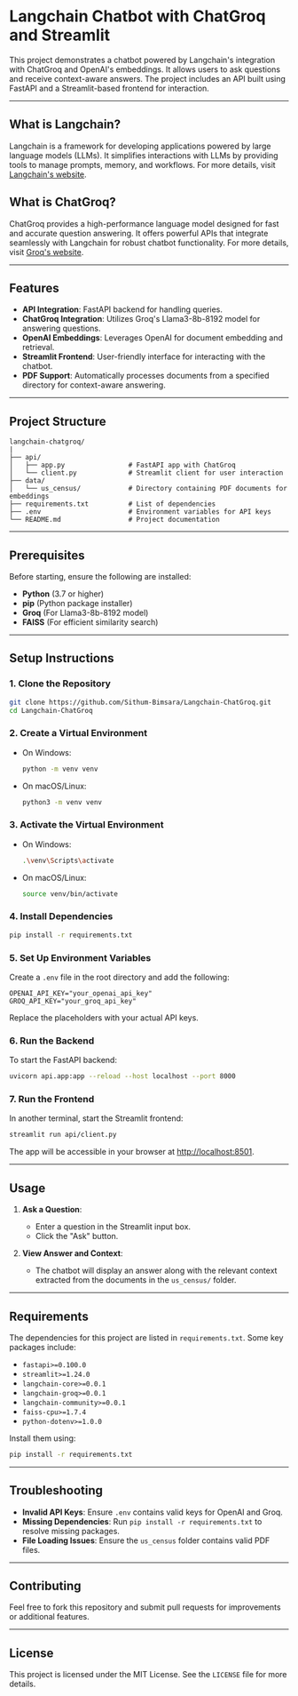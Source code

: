# Langchain Chatbot with ChatGroq and Streamlit

This project demonstrates a chatbot powered by Langchain's integration with ChatGroq and OpenAI's embeddings. It allows users to ask questions and receive context-aware answers. The project includes an API built using FastAPI and a Streamlit-based frontend for interaction.

---

## What is Langchain?
Langchain is a framework for developing applications powered by large language models (LLMs). It simplifies interactions with LLMs by providing tools to manage prompts, memory, and workflows. For more details, visit [Langchain's website](https://www.langchain.com).

## What is ChatGroq?
ChatGroq provides a high-performance language model designed for fast and accurate question answering. It offers powerful APIs that integrate seamlessly with Langchain for robust chatbot functionality. For more details, visit [Groq's website](https://www.groq.com).

---

## Features
- **API Integration**: FastAPI backend for handling queries.
- **ChatGroq Integration**: Utilizes Groq's Llama3-8b-8192 model for answering questions.
- **OpenAI Embeddings**: Leverages OpenAI for document embedding and retrieval.
- **Streamlit Frontend**: User-friendly interface for interacting with the chatbot.
- **PDF Support**: Automatically processes documents from a specified directory for context-aware answering.

---

## Project Structure
```
langchain-chatgroq/
|
├── api/
│   ├── app.py                # FastAPI app with ChatGroq
│   └── client.py             # Streamlit client for user interaction
├── data/
│   └── us_census/            # Directory containing PDF documents for embeddings
├── requirements.txt          # List of dependencies
├── .env                      # Environment variables for API keys
└── README.md                 # Project documentation
```

---

## Prerequisites
Before starting, ensure the following are installed:

- **Python** (3.7 or higher)
- **pip** (Python package installer)
- **Groq** (For Llama3-8b-8192 model)
- **FAISS** (For efficient similarity search)

---

## Setup Instructions

### 1. Clone the Repository
```bash
git clone https://github.com/Sithum-Bimsara/Langchain-ChatGroq.git
cd Langchain-ChatGroq
```

### 2. Create a Virtual Environment
- On Windows:
  ```bash
  python -m venv venv
  ```
- On macOS/Linux:
  ```bash
  python3 -m venv venv
  ```

### 3. Activate the Virtual Environment
- On Windows:
  ```bash
  .\venv\Scripts\activate
  ```
- On macOS/Linux:
  ```bash
  source venv/bin/activate
  ```

### 4. Install Dependencies
```bash
pip install -r requirements.txt
```

### 5. Set Up Environment Variables
Create a `.env` file in the root directory and add the following:
```
OPENAI_API_KEY="your_openai_api_key"
GROQ_API_KEY="your_groq_api_key"
```
Replace the placeholders with your actual API keys.

### 6. Run the Backend
To start the FastAPI backend:
```bash
uvicorn api.app:app --reload --host localhost --port 8000
```

### 7. Run the Frontend
In another terminal, start the Streamlit frontend:
```bash
streamlit run api/client.py
```
The app will be accessible in your browser at [http://localhost:8501](http://localhost:8501).

---

## Usage
1. **Ask a Question**:
   - Enter a question in the Streamlit input box.
   - Click the "Ask" button.

2. **View Answer and Context**:
   - The chatbot will display an answer along with the relevant context extracted from the documents in the `us_census/` folder.

---

## Requirements
The dependencies for this project are listed in `requirements.txt`. Some key packages include:

- `fastapi>=0.100.0`
- `streamlit>=1.24.0`
- `langchain-core>=0.0.1`
- `langchain-groq>=0.0.1`
- `langchain-community>=0.0.1`
- `faiss-cpu>=1.7.4`
- `python-dotenv>=1.0.0`

Install them using:
```bash
pip install -r requirements.txt
```

---

## Troubleshooting
- **Invalid API Keys**: Ensure `.env` contains valid keys for OpenAI and Groq.
- **Missing Dependencies**: Run `pip install -r requirements.txt` to resolve missing packages.
- **File Loading Issues**: Ensure the `us_census` folder contains valid PDF files.

---

## Contributing
Feel free to fork this repository and submit pull requests for improvements or additional features.

---

## License
This project is licensed under the MIT License. See the `LICENSE` file for more details.

